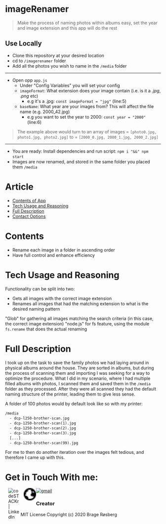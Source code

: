 # imageRenamer
> Make the process of naming photos within albums easy, set the year and image extension and this app will do the rest

## Use Locally
- Clone this repository at your desired location
- cd to ```/imagerenamer``` folder
- Add all the photos you wish to name in the ```/media``` folder
____
- Open opp ```app.js```
  - Under "Config Variables" you will set your config
  - ```imageFormat```: What extension does your image contain (i.e. is it a *.jpg*, .*png* etc)
    - e.g it's a .jpg: ```const imageFormat = "jpg"``` (line:5)
  - ```baseName```: What year are your images from? This will affect the file name (e.g. 2000_42.jpg)
    - e.g you want to set the year to 2000: ```const year = "2000"``` (line:6)
 > The example above would turn to an array of images = ```[photo0.jpg, photo1.jpg, photo2.jpg]``` to = ```[2000_0.jpg, 2000_1.jpg, 2000_2.jpg]```
 ___
 - You are ready: Install dependencies and run script: ``` npm i "&&" npm start ```
 - Images are now renamed, and stored in the same folder you placed them ```/media```


# Article
- [Contents of App](#contents)
- [Tech Usage and Reasoning](#tech-usage-and-reasoning)
- [Full Description](#full-description)
- [Contact Options](#get-in-touch-with-me)

# Contents
- Rename each image in a folder in ascending order 
- Have full control and enhance efficiency 

# Tech Usage and Reasoning
Functionality can be split into two: 
- Gets all images with the correct image extension
- Renames all images that had the matching extension to what is the desired naming pattern

"Glob" for gathering all images matching the search criteria (in this case, the correct image extension)
"node.js" for fs feature, using the module ```fs.rename``` that does the actual renaming

# Full Description
I took up on the task to save the family photos we had laying around in physical albums around the house. They are sorted in albums, but during the process of scanning them and importing I was seeking for a way to optimize the procedure.
What I did in my scenario, where I had multiple filled albums with photos, I scanned them and saved them in the ```/media``` folder as they processed. After they were all scanned they had the default naming structure of the printer, leading them to give less sense.

A folder of 100 photos would by default look like so with my printer: 
```
/media
  - dcp-l250-brother-scan.jpg
  - dcp-1250-brother-scan(1).jpg
  - dcp-1250-brother-scan(2).jpg
  - dcp-1250-brother-scan(3).jpg
  [...]
  - dcp-1250-brother-scan(99).jpg
```

For me to then do another iteration over the images felt tedious, and therefore I came up with this.

# Get in Touch With me:
[<img align="left" style="margin-left: 10px;" alt="codeSTACKr | LinkedIn" width="40px" src="https://cdn.jsdelivr.net/npm/simple-icons@v3/icons/linkedin.svg" />][linkedin]
[<img align="left" style="margin-left: 10px;" alt="codeSTACKr.com" width="40px" src="https://raw.githubusercontent.com/iconic/open-iconic/master/svg/globe.svg" />][website]
<a href="mailto:bragecontact@gmail.com"><img width="40px" className="homepage__contact" alt="gmail" src="https://i.imgur.com/mo4E0Fb.png"/></a>

### Creator 
MIT License
Copyright (c) 2020 Brage Røsberg

[linkedin]: https://www.linkedin.com/in/brage-rosberg/
[website]: https://www.bragerosberg.com
[androidrepo]: https://github.com/bragerosberg/budget-manager-reactnative
